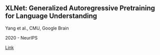 ## XLNet: Generalized Autoregressive Pretraining for Language Understanding

Yang et al., CMU, Google Brain

2020 - NeurIPS

[Link]()
